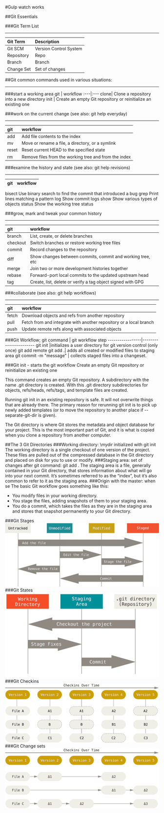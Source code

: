 #Gulp watch works

##Git Essentials

###Git Term List
___
Git Term | Description
:---|:---
Git SCM     |Version Control System
Repository | Repo
Branch | Branch
Change Set | Set of changes

##Git common commands used in various situations:
___
###start a working area
git | workflow
:---|:---
clone|      Clone a repository into a new directory
init |      Create an empty Git repository or reinitialize an existing one

###work on the current change (see also: git help everyday)
___
git | workflow
:---|:---
add |       Add file contents to the index
mv |         Move or rename a file, a directory, or a symlink
reset |      Reset current HEAD to the specified state
rm |         Remove files from the working tree and from the index

###examine the history and state (see also: git help revisions)
___
git | workflow
:---|:---
bisect     Use binary search to find the commit that introduced a bug
grep       Print lines matching a pattern
log        Show commit logs
show       Show various types of objects
status     Show the working tree status

###grow, mark and tweak your common history
___
git | workflow
:---|:---
   branch  |   List, create, or delete branches
   checkout|   Switch branches or restore working tree files
   commit |    Record changes to the repository
   diff     |  Show changes between commits, commit and working tree, etc
   merge   |   Join two or more development histories together
   rebase  |   Forward-port local commits to the updated upstream head
   tag     |   Create, list, delete or verify a tag object signed with GPG

###collaborate (see also: git help workflows)
___
git | workflow
:---|:---
   fetch |     Download objects and refs from another repository
   pull   |    Fetch from and integrate with another repository or a local branch
   push |      Update remote refs along with associated objects

###Git Workflow;
git command | git workflow step
-----------------|-----------------------
git init |initializes a user directory for git version control (only once)
git add remote
git add .| adds all created or modified files to staging area
git commit -m "message" | collects staged files into a changeset.

###Git init - starts the git workflow
Create an empty Git repository or reinitialize an existing one

This command creates an empty Git repository.
A subdirectory with the name .git directory is created. With this .git directory subdirectories for objects, refs/heads, refs/tags, and template files are created.

Running git init in an existing repository is safe. It will not overwrite things that are already there. The primary reason for rerunning git init is to pick up newly added templates (or to move the repository to another place if --separate-git-dir is given).

The Git directory is where Git stores the metadata and object database for your project. This is the most important part of Git, and it is what is copied when you clone a repository from another computer.

##The 3 Git Directories
###Working directory: \mydir initialized with git init
The working directory is a single checkout of one version of the project. These files are pulled out of the compressed database in the Git directory and placed on disk for you to use or modify.
###Staging area: set of changes after git command: git add .
The staging area is a file, generally contained in your Git directory, that stores information about what will go into your next commit. It’s sometimes referred to as the “index”, but it’s also common to refer to it as the staging area.
###Origin with the master: when se
The basic Git workflow goes something like this:

+ You modify files in your working directory.
+ You stage the files, adding snapshots of them to your staging area.
+ You do a commit, which takes the files as they are in the staging area and stores that snapshot permanently to your Git directory.

###Git Stages
![Git Status](dist/images/git-stages.jpg)
###Git States
![Git Status](dist/images/git-states.png)
###Git Checkins
![Git Status](dist/images/git-checkins.png)
###Git Change sets
![Git Status](dist/images/git-changesets.png)
